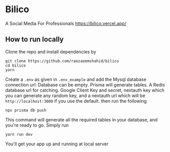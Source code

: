 # Bilico
A Social Media For Professionals
https://bilico.vercel.app/

## How to run locally

Clone the repo and install dependencies by
```console
git clone https://github.com/raozaeemshahid/bilico 
cd bilico
yarn
```

Create a `.env` as given in `.env_example` and add the 
Mysql database connection url: Database can be empty. Prisma will generate tables. A Redis database url for catching. Google Client Key and secret, nextauth key which you can generate any random key, and a nextauth url which will be `http://localhost:3000` if you use the default. then run the following

```console
npx prisma db push
```
This command will generate all the required tables in your database, and you're ready to go. Simply run

```console
yarn run dev
```

You'll get your app up and running at local server

